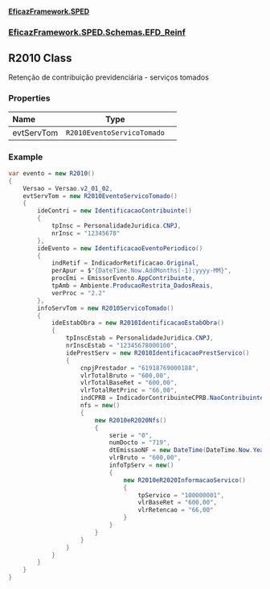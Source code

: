 #### [EficazFramework.SPED](EficazFrameworkSPED.md 'EficazFramework SPED')
### [EficazFramework.SPED.Schemas.EFD_Reinf](EficazFramework.SPED.Schemas.EFD_Reinf.md 'EficazFramework.SPED.Schemas.EFD_Reinf')

## R2010 Class

Retenção de contribuição previdenciária - serviços tomados
### Properties

| Name | Type | |
| :--- | :---: | :--- |
| evtServTom | `R2010EventoServicoTomado` |  |

### Example
```csharp  
var evento = new R2010()  
{  
    Versao = Versao.v2_01_02,  
    evtServTom = new R2010EventoServicoTomado()  
    {  
        ideContri = new IdentificacaoContribuinte()  
        {  
            tpInsc = PersonalidadeJuridica.CNPJ,  
            nrInsc = "12345678"  
        },  
        ideEvento = new IdentificacaoEventoPeriodico()  
        {  
            indRetif = IndicadorRetificacao.Original,  
            perApur = $"{DateTime.Now.AddMonths(-1):yyyy-MM}",  
            procEmi = EmissorEvento.AppContribuinte,  
            tpAmb = Ambiente.ProducaoRestrita_DadosReais,  
            verProc = "2.2"  
        },  
        infoServTom = new R2010ServicoTomado()  
        {  
            ideEstabObra = new R2010IdentificacaoEstabObra()  
            {  
                tpInscEstab = PersonalidadeJuridica.CNPJ,  
                nrInscEstab = "12345678000100",  
                idePrestServ = new R2010IdentificacaoPrestServico()  
                {  
                    cnpjPrestador = "61918769000188",  
                    vlrTotalBruto = "600,00",  
                    vlrTotalBaseRet = "600,00",  
                    vlrTotalRetPrinc = "66,00",  
                    indCPRB = IndicadorContribuinteCPRB.NaoContribuinte,  
                    nfs = new()  
                    {  
                        new R2010eR2020Nfs()  
                        {  
                            serie = "0",  
                            numDocto = "719",  
                            dtEmissaoNF = new DateTime(DateTime.Now.Year, DateTime.Now.Date.AddMonths(-1).Month, 2),  
                            vlrBruto = "600,00",  
                            infoTpServ = new()  
                            {  
                                new R2010eR2020InformacaoServico()  
                                {  
                                    tpServico = "100000001",  
                                    vlrBaseRet = "600,00",  
                                    vlrRetencao = "66,00"  
                                }  
                            }  
                        }  
                    }  
                }  
            }  
        }  
    }  
}  
```